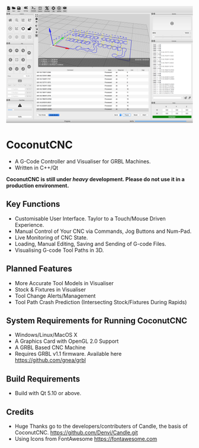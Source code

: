 ![Screenshot](github/s1.png "Screenshot")

# CoconutCNC
* A G-Code Controller and Visualiser for GRBL Machines. 
* Written in C++/Qt

**CoconutCNC is still under *heavy* development. Please do not use it in a production environment.**

## Key Functions
* Customisable User Interface. Taylor to a Touch/Mouse Driven Experience.
* Manual Control of Your CNC via Commands, Jog Buttons and Num-Pad.
* Live Monitoring of CNC State.
* Loading, Manual Editing, Saving and Sending of G-code Files.
* Visualising G-code Tool Paths in 3D. 

## Planned Features
* More Accurate Tool Models in Visualiser
* Stock & Fixtures in Visualiser
* Tool Change Alerts/Management
* Tool Path Crash Prediction (Intersecting Stock/Fixtures During Rapids)

## System Requirements for Running CoconutCNC
* Windows/Linux/MacOS X 
* A Graphics Card with OpenGL 2.0 Support
* A GRBL Based CNC Machine
* Requires GRBL v1.1 firmware. Available here https://github.com/gnea/grbl

## Build Requirements
* Build with Qt 5.10 or above.

## Credits
* Huge Thanks go to the developers/contributers of Candle, the basis of CoconutCNC. https://github.com/Denvi/Candle.git
* Using Icons from FontAwesome https://fontawesome.com
